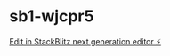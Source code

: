 # sb1-wjcpr5

[Edit in StackBlitz next generation editor ⚡️](https://stackblitz.com/~/github.com/sturdy63/sb1-wjcpr5)